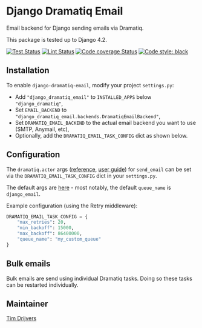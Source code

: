 # Django Dramatiq Email

Email backend for Django sending emails via Dramatiq.

This package is tested up to Django 4.2.

[![Test Status](https://github.com/SendCloud/django-dramatiq-email/workflows/Test/badge.svg?branch=master)](https://github.com/SendCloud/django-dramatiq-email/actions?query=workflow%3ATest)
[![Lint Status](https://github.com/SendCloud/django-dramatiq-email/workflows/Lint/badge.svg?branch=master)](https://github.com/SendCloud/django-dramatiq-email/actions?query=workflow%3ALint)
[![Code coverage Status](https://codecov.io/gh/SendCloud/django-dramatiq-email/branch/master/graph/badge.svg)](https://codecov.io/gh/SendCloud/django-dramatiq-email)
[![Code style: black](https://img.shields.io/badge/code%20style-black-000000.svg)](https://github.com/psf/black)

## Installation

To enable `django-dramatiq-email`, modify your project `settings.py`:

- Add `"django_dramatiq_email"` to `INSTALLED_APPS` below `"django_dramatiq"`,
- Set `EMAIL_BACKEND` to `"django_dramatiq_email.backends.DramatiqEmailBackend"`,
- Set `DRAMATIQ_EMAIL_BACKEND` to the actual email backend you want to use (SMTP, Anymail, etc),
- Optionally, add the `DRAMATIQ_EMAIL_TASK_CONFIG` dict as shown below.

## Configuration

The `dramatiq.actor` args ([reference](https://dramatiq.io/reference.html#dramatiq.actor), [user guide](https://dramatiq.io/guide.html)) for `send_email` can be set via the `DRAMATIQ_EMAIL_TASK_CONFIG` dict in your `settings.py`.

The default args are [here](django_dramatiq_email/tasks.py) - most notably, the default `queue_name` is `django_email`.

Example configuration (using the Retry middleware):

```python
DRAMATIQ_EMAIL_TASK_CONFIG = {
    "max_retries": 20,
    "min_backoff": 15000,
    "max_backoff": 86400000,
    "queue_name": "my_custom_queue"
}
```

## Bulk emails
Bulk emails are send using individual Dramatiq tasks. Doing so these tasks can be restarted individually.

## Maintainer
[Tim Drijvers](http://github.com/timdrijvers)
